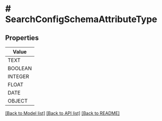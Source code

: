 # # SearchConfigSchemaAttributeType


## Properties 



| Value |
------------ | 
TEXT|TEXT
BOOLEAN|BOOLEAN
INTEGER|INTEGER
FLOAT|FLOAT
DATE|DATE
OBJECT|OBJECT

[[Back to Model list]](../../README.md#models) [[Back to API list]](../../README.md#endpoints) [[Back to README]](../../README.md)

